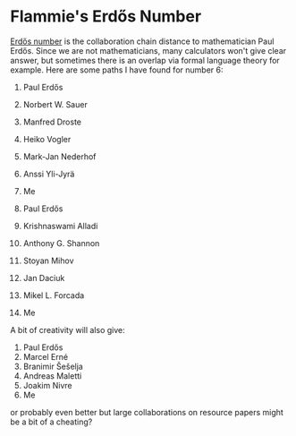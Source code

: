 # Flammie's Erdős Number

[Erdős number]() is the collaboration chain distance to mathematician Paul
Erdős. Since we are not mathematicians, many calculators won't give clear
answer, but sometimes there is an overlap via formal language theory for
example. Here are some paths I have found for number 6:

1. Paul Erdős
1. Norbert W. Sauer
1. Manfred Droste
1. Heiko Vogler
1. Mark-Jan Nederhof
1. Anssi Yli-Jyrä
1. Me

1. Paul Erdős
1. Krishnaswami Alladi
1. Anthony G. Shannon
1. Stoyan Mihov
1. Jan Daciuk
1. Mikel L. Forcada
1. Me

A bit of creativity will also give:

1. Paul Erdős
1. Marcel Erné
1. Branimir Šešelja
1. Andreas Maletti
1. Joakim Nivre
1. Me

or probably even better but large collaborations on resource papers might be a
bit of a cheating?
